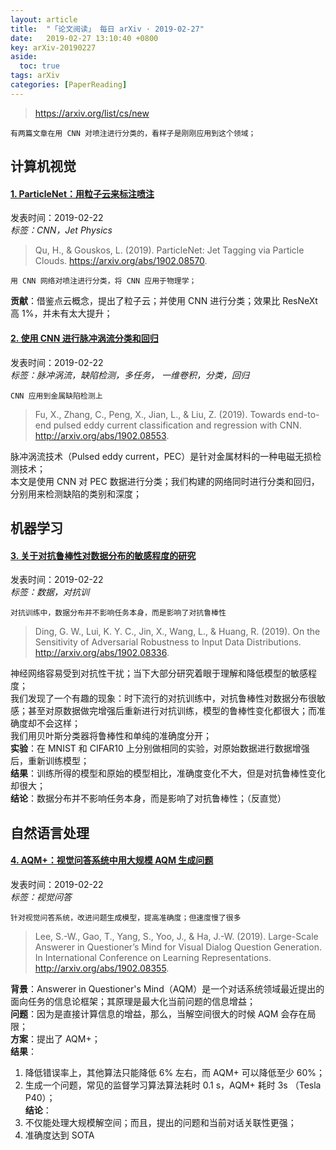 ```yaml
---
layout: article
title:  "「论文阅读」 每日 arXiv · 2019-02-27"
date:   2019-02-27 13:10:40 +0800
key: arXiv-20190227
aside:
  toc: true
tags: arXiv
categories: [PaperReading]
---
```


><https://arxiv.org/list/cs/new>  

    有两篇文章在用 CNN 对喷注进行分类的，看样子是刚刚应用到这个领域；  


## 计算机视觉
#### [1. ParticleNet：用粒子云来标注喷注](http://cn.arxiv.org/abs/1902.08570)
发表时间：2019-02-22   
*标签：CNN，Jet Physics*  

<!--more-->

>Qu, H., & Gouskos, L. (2019). ParticleNet: Jet Tagging via Particle Clouds. <https://arxiv.org/abs/1902.08570>.    

    用 CNN 网络对喷注进行分类，将 CNN 应用于物理学；  

**贡献**：借鉴点云概念，提出了粒子云；并使用 CNN 进行分类；效果比 ResNeXt 高 1%，并未有太大提升；  


#### [2. 使用 CNN 进行脉冲涡流分类和回归](http://cn.arxiv.org/abs/1902.08553)  
发表时间：2019-02-22   
*标签：脉冲涡流，缺陷检测，多任务， 一维卷积，分类，回归*    

    CNN 应用到金属缺陷检测上

>Fu, X., Zhang, C., Peng, X., Jian, L., & Liu, Z. (2019). Towards end-to-end pulsed eddy current classification and regression with CNN. <http://arxiv.org/abs/1902.08553>.    

脉冲涡流技术（Pulsed eddy current，PEC）是针对金属材料的一种电磁无损检测技术；  
本文是使用 CNN 对 PEC 数据进行分类；我们构建的网络同时进行分类和回归，分别用来检测缺陷的类别和深度；  


## 机器学习

#### [3. 关于对抗鲁棒性对数据分布的敏感程度的研究](http://cn.arxiv.org/abs/1902.08336)  
发表时间：2019-02-22   
*标签：数据，对抗训*    

    对抗训练中，数据分布并不影响任务本身，而是影响了对抗鲁棒性

>Ding, G. W., Lui, K. Y. C., Jin, X., Wang, L., & Huang, R. (2019). On the Sensitivity of Adversarial Robustness to Input Data Distributions. <http://arxiv.org/abs/1902.08336>.   

神经网络容易受到对抗性干扰；当下大部分研究着眼于理解和降低模型的敏感程度；  
我们发现了一个有趣的现象：时下流行的对抗训练中，对抗鲁棒性对数据分布很敏感；甚至对原数据做完增强后重新进行对抗训练，模型的鲁棒性变化都很大；而准确度却不会这样；  
我们用贝叶斯分类器将鲁棒性和单纯的准确度分开；  
**实验**：在 MNIST 和 CIFAR10 上分别做相同的实验，对原始数据进行数据增强后，重新训练模型；  
**结果**：训练所得的模型和原始的模型相比，准确度变化不大，但是对抗鲁棒性变化却很大；  
**结论**：数据分布并不影响任务本身，而是影响了对抗鲁棒性；（反直觉）  


## 自然语言处理
#### [4. AQM+：视觉问答系统中用大规模 AQM 生成问题](http://cn.arxiv.org/abs/1902.08355)  
发表时间：2019-02-22   
*标签：视觉问答*    

    针对视觉问答系统，改进问题生成模型，提高准确度；但速度慢了很多  

>Lee, S.-W., Gao, T., Yang, S., Yoo, J., & Ha, J.-W. (2019). Large-Scale Answerer in Questioner’s Mind for Visual Dialog Question Generation. In International Conference on Learning Representations. <http://arxiv.org/abs/1902.08355>.  

**背景**：Answerer in Questioner's Mind（AQM）是一个对话系统领域最近提出的面向任务的信息论框架；其原理是最大化当前问题的信息增益；  
**问题**：因为是直接计算信息的增益，那么，当解空间很大的时候 AQM 会存在局限；  
**方案**：提出了 AQM+；  
**结果**：  
  1. 降低错误率上，其他算法只能降低 6% 左右，而 AQM+ 可以降低至少 60%；  
  2. 生成一个问题，常见的监督学习算法算法耗时 0.1 s，AQM+ 耗时 3s （Tesla P40）；  
**结论**：  
  1. 不仅能处理大规模解空间；而且，提出的问题和当前对话关联性更强；  
  2. 准确度达到 SOTA  
